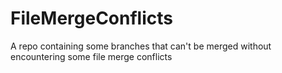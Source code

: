 # FileMergeConflicts
A repo containing some branches that can't be merged without encountering some file merge conflicts
